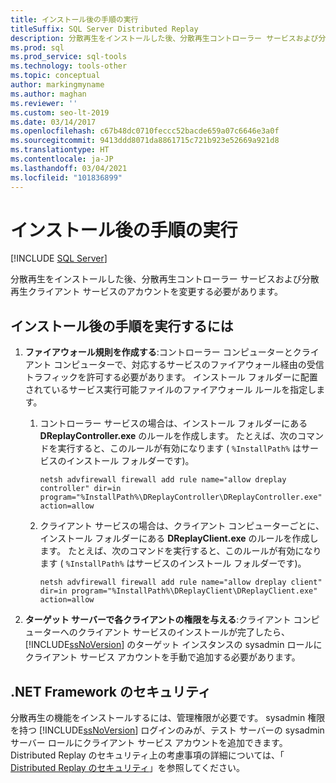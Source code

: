 ```yaml
---
title: インストール後の手順の実行
titleSuffix: SQL Server Distributed Replay
description: 分散再生をインストールした後、分散再生コントローラー サービスおよび分散再生クライアント サービスのアカウントを変更する必要があります。
ms.prod: sql
ms.prod_service: sql-tools
ms.technology: tools-other
ms.topic: conceptual
author: markingmyname
ms.author: maghan
ms.reviewer: ''
ms.custom: seo-lt-2019
ms.date: 03/14/2017
ms.openlocfilehash: c67b48dc0710feccc52bacde659a07c6646e3a0f
ms.sourcegitcommit: 9413ddd8071da8861715c721b923e52669a921d8
ms.translationtype: HT
ms.contentlocale: ja-JP
ms.lasthandoff: 03/04/2021
ms.locfileid: "101836899"
---
```

# <a name="complete-the-post-installation-steps"></a>インストール後の手順の実行

 [!INCLUDE [SQL Server](../../includes/applies-to-version/sqlserver.md)]

分散再生をインストールした後、分散再生コントローラー サービスおよび分散再生クライアント サービスのアカウントを変更する必要があります。  
  
## <a name="to-complete-the-post-installation-steps"></a>インストール後の手順を実行するには  
  
1. **ファイアウォール規則を作成する**:コントローラー コンピューターとクライアント コンピューターで、対応するサービスのファイアウォール経由の受信トラフィックを許可する必要があります。 インストール フォルダーに配置されているサービス実行可能ファイルのファイアウォール ルールを指定します。  
  
    1. コントローラー サービスの場合は、インストール フォルダーにある **DReplayController.exe** のルールを作成します。 たとえば、次のコマンドを実行すると、このルールが有効になります ( `%InstallPath%` はサービスのインストール フォルダーです)。  
  
         `netsh advfirewall firewall add rule name="allow dreplay controller" dir=in program="%InstallPath%\DReplayController\DReplayController.exe" action=allow`  
  
    2. クライアント サービスの場合は、クライアント コンピューターごとに、インストール フォルダーにある **DReplayClient.exe** のルールを作成します。 たとえば、次のコマンドを実行すると、このルールが有効になります ( `%InstallPath%` はサービスのインストール フォルダーです)。  
  
         `netsh advfirewall firewall add rule name="allow dreplay client" dir=in program="%InstallPath%\DReplayClient\DReplayClient.exe" action=allow`  
  
2. **ターゲット サーバーで各クライアントの権限を与える**:クライアント コンピューターへのクライアント サービスのインストールが完了したら、[!INCLUDE[ssNoVersion](../../includes/ssnoversion-md.md)] のターゲット インスタンスの sysadmin ロールにクライアント サービス アカウントを手動で追加する必要があります。  
  
## <a name="net-framework-security"></a>.NET Framework のセキュリティ

分散再生の機能をインストールするには、管理権限が必要です。 sysadmin 権限を持つ [!INCLUDE[ssNoVersion](../../includes/ssnoversion-md.md)] ログインのみが、テスト サーバーの sysadmin サーバー ロールにクライアント サービス アカウントを追加できます。 Distributed Replay のセキュリティ上の考慮事項の詳細については、「 [Distributed Replay のセキュリティ](../../tools/distributed-replay/distributed-replay-security.md)」を参照してください。